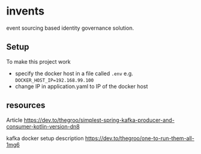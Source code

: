 # invents
event sourcing based identity governance solution.

## Setup
To make this project work
* specify the docker host in a file called `.env` e.g. `DOCKER_HOST_IP=192.168.99.100`
* change IP in application.yaml to IP of the docker host

## resources

Article
https://dev.to/thegroo/simplest-spring-kafka-producer-and-consumer-kotlin-version-dn8

kafka docker setup description
https://dev.to/thegroo/one-to-run-them-all-1mg6

